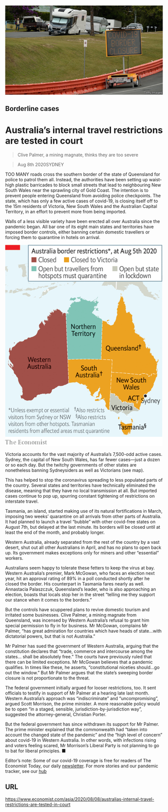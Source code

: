 ![](./images/20200808_ASP506.jpg)

## Borderline cases

# Australia’s internal travel restrictions are tested in court

> Clive Palmer, a mining magnate, thinks they are too severe

> Aug 8th 2020SYDNEY

TOO MANY roads cross the southern border of the state of Queensland for police to patrol them all. Instead, the authorities have been setting up waist-high plastic barricades to block small streets that lead to neighbouring New South Wales near the sprawling city of Gold Coast. The intention is to prevent people entering Queensland from avoiding police checkpoints. The state, which has only a few active cases of covid-19, is closing itself off to the 15m residents of Victoria, New South Wales and the Australian Capital Territory, in an effort to prevent more from being imported.

Walls of a less visible variety have been erected all over Australia since the pandemic began. All bar one of its eight main states and territories have imposed border controls, either banning certain domestic travellers or forcing them to quarantine in hotels on arrival.



![](./images/20200808_ASM940.png)

Victoria accounts for the vast majority of Australia’s 7,500-odd active cases. Sydney, the capital of New South Wales, has far fewer cases—just a dozen or so each day. But the twitchy governments of other states are nonetheless banning Sydneysiders as well as Victorians (see map).

This has helped to stop the coronavirus spreading to less populated parts of the country. Several states and territories have technically eliminated the disease, meaning that they have no local transmission at all. But imported cases continue to pop up, spurring constant tightening of restrictions on interstate travel.

Tasmania, an island, started making use of its natural fortifications in March, imposing two weeks’ quarantine on all arrivals from other parts of Australia. It had planned to launch a travel “bubble” with other covid-free states on August 7th, but delayed at the last minute. Its borders will be closed until at least the end of the month, and probably longer.

Western Australia, already separated from the rest of the country by a vast desert, shut out all other Australians in April, and has no plans to open back up. Its government makes exceptions only for miners and other “essential” workers.

Australians seem happy to tolerate these fetters to keep the virus at bay. Western Australia’s premier, Mark McGowan, who faces an election next year, hit an approval rating of 89% in a poll conducted shortly after he closed the border. His counterpart in Tasmania fares nearly as well. Annastacia Palaszczuk, Queensland’s leader, who is also approaching an election, boasts that locals stop her in the street “telling me they support our stance when it comes to the borders.”

But the controls have scuppered plans to revive domestic tourism and irritated some businesses. Clive Palmer, a mining magnate from Queensland, was incensed by Western Australia’s refusal to grant him special permission to fly in for business. Mr McGowan, complains Mr Palmer, “has great admiration for countries which have heads of state…with dictatorial powers, but that is not Australia.”

Mr Palmer has sued the government of Western Australia, arguing that the constitution declares that “trade, commerce and intercourse among the states… shall be absolutely free.” The courts have previously ruled that there can be limited exceptions. Mr McGowan believes that a pandemic qualifies. In times like these, he asserts, “constitutional niceties should…go out the window.” But Mr Palmer argues that the state’s sweeping border closure is not proportionate to the threat.

The federal government initially argued for looser restrictions, too. It sent officials to testify in support of Mr Palmer at a hearing late last month. Western Australia’s approach was “indiscriminate” and “uncompromising”, argued Scott Morrison, the prime minister. A more reasonable policy would be to open “in a staged, sensible, jurisdiction-by-jurisdiction way”, suggested the attorney-general, Christian Porter.

But the federal government has since withdrawn its support for Mr Palmer. The prime minister explained that the commonwealth had “taken into account the changed state of the pandemic” and the “high level of concern” about covid-19 in Western Australia. In other words, with infections rising and voters feeling scared, Mr Morrison’s Liberal Party is not planning to go to bat for liberal principles. ■

Editor’s note: Some of our covid-19 coverage is free for readers of The Economist Today, our daily [newsletter](https://www.economist.com/https://my.economist.com/user#newsletter). For more stories and our pandemic tracker, see our [hub](https://www.economist.com//news/2020/03/11/the-economists-coverage-of-the-coronavirus)

## URL

https://www.economist.com/asia/2020/08/08/australias-internal-travel-restrictions-are-tested-in-court
